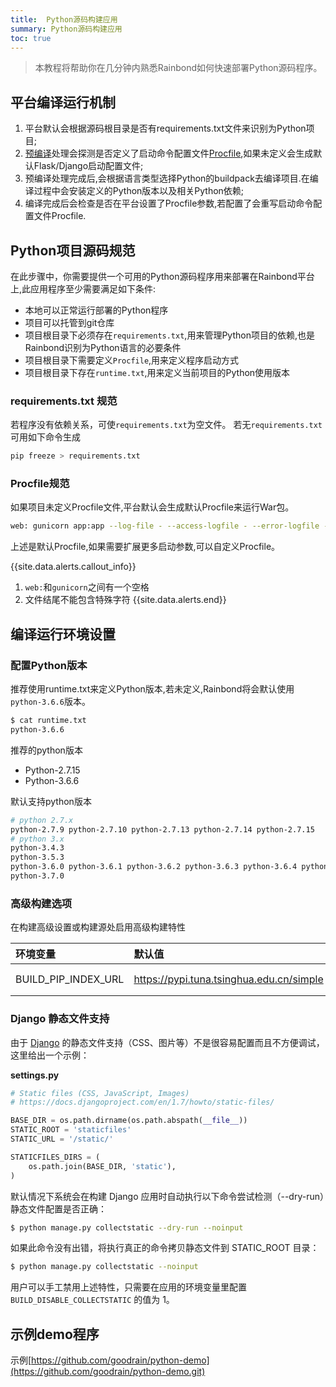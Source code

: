 ```yaml
---
title:  Python源码构建应用
summary: Python源码构建应用
toc: true
---
```


> 本教程将帮助你在几分钟内熟悉Rainbond如何快速部署Python源码程序。

## 平台编译运行机制

1. 平台默认会根据源码根目录是否有requirements.txt文件来识别为Python项目;
2. [预编译](../../../operation-manual/source-builder/principle/builder.html)处理会探测是否定义了启动命令配置文件[Procfile](./etc/procfile.html),如果未定义会生成默认Flask/Django启动配置文件;
3. 预编译处理完成后,会根据语言类型选择Python的buildpack去编译项目.在编译过程中会安装定义的Python版本以及相关Python依赖;
4. 编译完成后会检查是否在平台设置了Procfile参数,若配置了会重写启动命令配置文件Procfile.

## Python项目源码规范

在此步骤中，你需要提供一个可用的Python源码程序用来部署在Rainbond平台上,此应用程序至少需要满足如下条件:

- 本地可以正常运行部署的Python程序  
- 项目可以托管到git仓库  
- 项目根目录下必须存在`requirements.txt`,用来管理Python项目的依赖,也是Rainbond识别为Python语言的必要条件  
- 项目根目录下需要定义`Procfile`,用来定义程序启动方式
- 项目根目录下存在`runtime.txt`,用来定义当前项目的Python使用版本  

### requirements.txt 规范

若程序没有依赖关系，可使`requirements.txt`为空文件。
若无`requirements.txt`可用如下命令生成

```bash
pip freeze > requirements.txt
```

### Procfile规范

如果项目未定义Procfile文件,平台默认会生成默认Procfile来运行War包。

```bash
web: gunicorn app:app --log-file - --access-logfile - --error-logfile -
```

上述是默认Procfile,如果需要扩展更多启动参数,可以自定义Procfile。

{{site.data.alerts.callout_info}}
1. `web:`和`gunicorn`之间有一个空格
2. 文件结尾不能包含特殊字符
{{site.data.alerts.end}}

## 编译运行环境设置

### 配置Python版本

推荐使用runtime.txt来定义Python版本,若未定义,Rainbond将会默认使用`python-3.6.6`版本。

```bash
$ cat runtime.txt
python-3.6.6
```

推荐的python版本

- Python-2.7.15
- Python-3.6.6

默认支持python版本

```bash
# python 2.7.x
python-2.7.9 python-2.7.10 python-2.7.13 python-2.7.14 python-2.7.15 
# python 3.x
python-3.4.3
python-3.5.3 
python-3.6.0 python-3.6.1 python-3.6.2 python-3.6.3 python-3.6.4 python-3.6.5 python-3.6.6 
python-3.7.0
```


### 高级构建选项

在构建高级设置或构建源处启用高级构建特性

| 环境变量     | 默认值        | 说明                     |
| :------- | :----------- | :----------------------- |
| BUILD_PIP_INDEX_URL|https://pypi.tuna.tsinghua.edu.cn/simple| Pypi源                    |

### Django 静态文件支持

由于 [Django](https://www.djangoproject.com/) 的静态文件支持（CSS、图片等）不是很容易配置而且不方便调试，这里给出一个示例：

**settings.py**

```python
# Static files (CSS, JavaScript, Images)
# https://docs.djangoproject.com/en/1.7/howto/static-files/

BASE_DIR = os.path.dirname(os.path.abspath(__file__))
STATIC_ROOT = 'staticfiles'
STATIC_URL = '/static/'

STATICFILES_DIRS = (
    os.path.join(BASE_DIR, 'static'),
)
```

默认情况下系统会在构建 Django 应用时自动执行以下命令尝试检测（--dry-run）静态文件配置是否正确：

```bash
$ python manage.py collectstatic --dry-run --noinput
```

如果此命令没有出错，将执行真正的命令拷贝静态文件到 STATIC_ROOT 目录：

```bash
$ python manage.py collectstatic --noinput
```

用户可以手工禁用上述特性，只需要在应用的环境变量里配置 `BUILD_DISABLE_COLLECTSTATIC` 的值为 1。

## 示例demo程序

示例[https://github.com/goodrain/python-demo](https://github.com/goodrain/python-demo.git)

<!--
## 七、Whitenoise

默认情况下，Django 在生产模式下不支持托管静态文件，我们推荐在生产环境下使用 [Whitenoise](https://pypi.io/project/whitenoise/)
项目托管静态文件作为最佳实践，以下是具体的安装和配置方式：

> 参考文档： 具体细节请查看 Django 文档的 [Managing static files](https://docs.djangoproject.com/en/1.7/howto/static-files/) 和[Deploying static files](https://docs.djangoproject.com/en/1.7/howto/static-files/) 章节。

### 7.1 安装 Whitenoise

```bash
$ pip install whitenoise
...
$ pip freeze > requirements.txt
```

**settings.py**

```python
# Simplified static file serving.
# https://warehouse.python.org/project/whitenoise/
STATICFILES_STORAGE = 'whitenoise.django.GzipManifestStaticFilesStorage'
```

**wsgi.py**

```python
from django.core.wsgi import get_wsgi_application
from whitenoise.django import DjangoWhiteNoise

application = get_wsgi_application()
application = DjangoWhiteNoise(application)
```
-->


